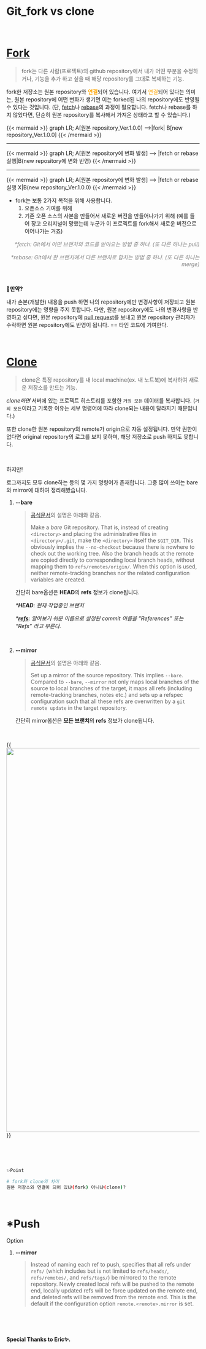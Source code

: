 # Git_fork vs clone


​	

#	[Fork](https://git-scm.com/book/ko/v2/GitHub-GitHub-%ED%94%84%EB%A1%9C%EC%A0%9D%ED%8A%B8%EC%97%90-%EA%B8%B0%EC%97%AC%ED%95%98%EA%B8%B0)

>  fork는 다른 사람(프로젝트)의 github repository에서 내가 어떤 부분을 수정하거나, 기능을 추가 하고 싶을 때 해당 repository를 그대로 복제하는 기능. 

fork한 저장소는 원본 repository와 <span style='color:orange'><b>연결</b></span>되어 있습니다. 여기서 <span style='color:orange'>연결</span>되어 있다는 의미는, 원본 repository에 어떤 변화가 생기면 이는 forked된 나의 repository에도 반영될 수 있다는 것입니다. (단, [fetch](https://git-scm.com/book/ko/v2/Git%EC%9D%98-%EA%B8%B0%EC%B4%88-%EB%A6%AC%EB%AA%A8%ED%8A%B8-%EC%A0%80%EC%9E%A5%EC%86%8C)나 [rebase](https://git-scm.com/book/ko/v2/Git-%EB%B8%8C%EB%9E%9C%EC%B9%98-Rebase-%ED%95%98%EA%B8%B0)의 과정이 필요합니다. fetch나 rebase를 하지 않았다면, 단순히 원본 repository를 복사해서 가져온 상태라고 할 수 있습니다.) 

{{< mermaid >}}
graph LR;
    A[원본 repository_Ver.1.0.0] -->|fork| B[new repository_Ver.1.0.0]
{{< /mermaid >}}

---

{{< mermaid >}}
graph LR;
    A[원본 repository에 변화 발생] --> |fetch or rebase 실행|B(new repository에 변화 반영)
{{< /mermaid >}}

---

{{< mermaid >}}
graph LR;
    A[원본 repository에 변화 발생] --> |fetch or rebase 실행 X|B(new repository_Ver.1.0.0)
{{< /mermaid >}}

- fork는 보통 2가지 목적을 위해 사용합니다.
  1. 오픈소스 기여를 위해
  2. 기존 오픈 소스의 사본을 만들어서 새로운 버전을 만들어나가기 위해 (예를 들어 장고 오리지널이 망했는데 누군가 이 프로젝트를 fork해서 새로운 버전으로 이어나가는 거죠)

<p style='text-align:right; font-style:italic; color:grey'>*fetch: Git에서 어떤 브랜치의 코드를 받아오는 방법 중 하나. (또 다른 하나는 pull)</p>

<p style='text-align:right; font-style:italic; color:grey'>*rebase: Git에서 한 브랜치에서 다른 브랜치로 합치는 방법 중 하나. (또 다른 하나는 merge)</p>

​	

**🤔만약?**

내가 손본(개발한) 내용을 push 하면 나의 repository에만 변경사항이 저장되고 원본 repository에는 영향을 주지 못합니다. 다만, 원본 repository에도 나의 변경사항을 반영하고 싶다면, 원본 repository에 [pull request](https://wayhome25.github.io/git/2017/07/08/git-first-pull-request-story/)를 보내고 원본 repository 관리자가 수락하면 원본 repository에도 반영이 됩니다. == 타인 코드에 기여한다.

​		

# [Clone](https://git-scm.com/book/ko/v2/Git%EC%9D%98-%EA%B8%B0%EC%B4%88-Git-%EC%A0%80%EC%9E%A5%EC%86%8C-%EB%A7%8C%EB%93%A4%EA%B8%B0#_git_cloning)

> clone은 특정 repository를 내 local machine(ex. 내 노트북)에 복사하여 새로운 저장소를 만드는 기능. 

_clone하면_ 서버에 있는 프로젝트 히스토리를 포함한 `거의 모든` 데이터를 복사합니다. (`거의 모든`이라고 기록한 이유는 세부 명령어에 따라 clone되는 내용이 달라지기 때문입니다.)

또한 clone한 원본 repository의 remote가 origin으로 자동 설정됩니다. 만약 권한이 없다면 original repository의 로그를 보지 못하며, 해당 저장소로 push 하지도 못합니다.

​	

하지만!

로그까지도 모두 clone하는 등의 몇 가지 명령어가 존재합니다. 그중 많이 쓰이는 bare와 mirror에 대하여 정리해봤습니다.

1. **--bare**

   > [공식문서](https://git-scm.com/docs/git-clone)의 설명은 아래와 같음. 
   >
   > Make a *bare* Git repository. That is, instead of creating `<directory>` and placing the administrative files in `<directory>/.git`, make the `<directory>` itself the `$GIT_DIR`. This obviously implies the `--no-checkout` because there is nowhere to check out the working tree. Also the branch heads at the remote are copied directly to corresponding local branch heads, without mapping them to `refs/remotes/origin/`. When this option is used, neither remote-tracking branches nor the related configuration variables are created.

   간단히 bare옵션은 **HEAD**의 **refs** 정보가 clone됩니다.

   _*__HEAD__: 현재 작업중인 브랜치_

   _*__[refs](https://git-scm.com/book/ko/v2/Git%EC%9D%98-%EB%82%B4%EB%B6%80-Git-Refs)__: 알아보기 쉬운 이름으로 설정된 commit 이름을 “References” 또는 “Refs” 라고 부른다._

   ​		

2. **--mirror**

   > [공식문서](https://git-scm.com/docs/git-clone)의 설명은 아래와 같음.
   >
   > Set up a mirror of the source repository. This implies `--bare`. Compared to `--bare`, `--mirror` not only maps local branches of the source to local branches of the target, it maps all refs (including remote-tracking branches, notes etc.) and sets up a refspec configuration such that all these refs are overwritten by a `git remote update` in the target repository.

   간단히 mirror옵션은 **모든 브랜치**의 **refs** 정보가 clone됩니다.

   ​		

{{<image src="/images/git_bare_mirror.png" width="1000px">}}

​		

​	

```bash
✨Point

# fork와 clone의 차이
원본 저장소와 연결이 되어 있냐(fork) 아니냐(clone)?
```

​		

# *Push

Option

1. **--mirror**

   >Instead of naming each ref to push, specifies that all refs under `refs/` (which includes but is not limited to `refs/heads/`, `refs/remotes/`, and `refs/tags/`) be mirrored to the remote repository. Newly created local refs will be pushed to the remote end, locally updated refs will be force updated on the remote end, and deleted refs will be removed from the remote end. This is the default if the configuration option `remote.<remote>.mirror` is set.

   ​	
   
   ​	

**Special Thanks to Eric✨.**
